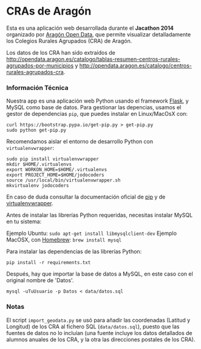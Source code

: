 CRAs de Aragón
==============

Esta es una aplicación web desarrollada durante el **Jacathon 2014** organizado por [Aragón Open Data](http://opendata.aragon.es), que permite visualizar detalladamente los Colegios Rurales Agrupados (CRA) de Aragón.

Los datos de los CRA han sido extraídos de <http://opendata.aragon.es/catalogo/tablas-resumen-centros-rurales-agrupados-por-municipios> y <http://opendata.aragon.es/catalogo/centros-rurales-agrupados-cra>.


### Información Técnica
Nuestra app es una aplicación web Python usando el framework [Flask](http://flask.pocoo.org/), y MySQL como base de datos. Para gestionar las depencias, usamos el gestor de dependencias `pip`, que puedes instalar en Linux/MacOsX con:

```
curl https://bootstrap.pypa.io/get-pip.py > get-pip.py
sudo python get-pip.py
```

Recomendamos aislar el entorno de desarrollo Python con `virtualenvwrapper`:

```
sudo pip install virtualenvwrapper
mkdir $HOME/.virtualenvs
export WORKON_HOME=$HOME/.virtualenvs
export PROJECT_HOME=$HOME/jodocoders
source /usr/local/bin/virtualenvwrapper.sh
mkvirtualenv jodocoders
```
En caso de duda consultar la documentación oficial de [pip](https://pip.readthedocs.org/en/latest/) y de [virtualenvwrapper](http://virtualenvwrapper.readthedocs.org/en/latest/).

Antes de instalar las librerías Python requeridas, necesitas instalar MySQL en tu sistema:

Ejemplo Ubuntu: `sudo apt-get install libmysqlclient-dev`
Ejemplo MacOSX, con [Homebrew](http://brew.sh/): `brew install mysql`


Para instalar las dependencias de las librerías Python:

`pip install -r requirements.txt`

Después, hay que importar la base de datos a MySQL, en este caso con el original nombre de 'Datos'. 

`mysql -uTuUsuario -p Datos < data/datos.sql`


### Notas
El script `import_geodata.py` se usó para añadir las coordenadas (Latitud y Longitud) de los CRA al fichero SQL (`data/datos.sql`), puesto que las fuentes de datos no lo incluían (una fuente incluye los datos detallados de alumnos anuales de los CRA, y la otra las direcciones postales de los CRA).
